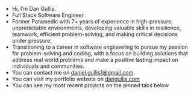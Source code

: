 - Hi, I’m Dan Gullis.
- Full Stack Software Engineer
- Former Paramedic with 7+ years of experience in high-pressure, unpredictable environments, developing valuable skills in resilience, teamwork, efficient 
  problem-solving, and making critical decisions under pressure. 
- Transitioning to a career in software engineering to pursue my passion for problem-solving and coding, with a focus on building solutions that address real 
  world problems and make a positive lasting impact on individuals and communities. 
- You can contact me on daniel.gullis1@gmail.com.
- You can visit my portfolio website on [dangullis.com](https://www.dangullis.com)
- You can see my most recent projects on the pinned tabs below


<!---
dgullis/dgullis is a ✨ special ✨ repository because its `README.md` (this file) appears on your GitHub profile.
You can click the Preview link to take a look at your changes.
--->
